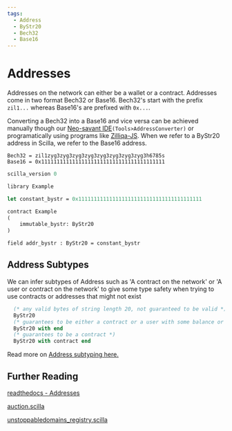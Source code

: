 ```yaml
---
tags:
  - Address
  - ByStr20
  - Bech32
  - Base16
---
```


# Addresses

Addresses on the network can either be a wallet or a contract. Addresses come in two format Bech32 or Base16. Bech32's start with the prefix ```zil1...``` whereas Base16's are prefixed with ```0x...```.

Converting a Bech32 into a Base16 and vice versa can be achieved manually though our [Neo-savant IDE](https://ide.zilliqa.com/)`(Tools>AddressConverter)` or programatically using programs like [Zilliqa-JS](https://github.com/Zilliqa/Zilliqa-JavaScript-Library). When we refer to a ByStr20 address in Scilla, we refer to the Base16 address.

```text
Bech32 = zil1zyg3zyg3zyg3zyg3zyg3zyg3zyg3zyg3h6785s
Base16 = 0x1111111111111111111111111111111111111111
```

```ocaml
scilla_version 0

library Example

let constant_bystr = 0x1111111111111111111111111111111111111111

contract Example
(
    immutable_bystr: ByStr20
)

field addr_bystr : ByStr20 = constant_bystr
```

## Address Subtypes

We can infer subtypes of Address such as 'A contract on the network' or 'A user or contract on the network' to give some type safety when trying to use contracts or addresses that might not exist

```ocaml
  (* any valid bytes of string length 20, not guaranteed to be valid *)
  ByStr20
  (* guarantees to be either a contract or a user with some balance or nonce >= 1*)
  ByStr20 with end
  (* guarantees to be a contract *)
  ByStr20 with contract end
```

Read more on [Address subtyping here.](https://scilla.readthedocs.io/en/latest/scilla-in-depth.html?highlight=with%20end#address-subtyping)

## Further Reading

[readthedocs - Addresses](https://scilla.readthedocs.io/en/latest/scilla-in-depth.html?highlight=bystr20#addresses)

[auction.scilla](https://github.com/Zilliqa/scilla/blob/master/tests/contracts/auction.scilla)

[unstoppabledomains_registry.scilla](https://github.com/Zilliqa/zli/blob/c35fbac35edb5c6987b8a5881490a7cacb4cb1be/testsuite/contracts/UnstoppableDomains/Registry.scilla)
